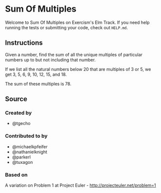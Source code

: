 # Sum Of Multiples

Welcome to Sum Of Multiples on Exercism's Elm Track.
If you need help running the tests or submitting your code, check out `HELP.md`.

## Instructions

Given a number, find the sum of all the unique multiples of particular numbers up to
but not including that number.

If we list all the natural numbers below 20 that are multiples of 3 or 5,
we get 3, 5, 6, 9, 10, 12, 15, and 18.

The sum of these multiples is 78.

## Source

### Created by

- @tgecho

### Contributed to by

- @michaelkpfeifer
- @nathanielknight
- @parkerl
- @tuxagon

### Based on

A variation on Problem 1 at Project Euler - http://projecteuler.net/problem=1